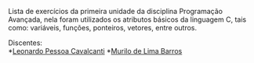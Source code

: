 Lista de exercícios da primeira unidade da disciplina Programação Avançada, nela foram utilizados os atributos básicos da linguagem C, tais como: variáveis, funções, ponteiros, vetores, entre outros.

Discentes: <br/>
*[Leonardo Pessoa Cavalcanti](https://github.com/LeonardoPCavalvante)
*[Murilo de Lima Barros](https://github.com/MuriloBarros304) 
